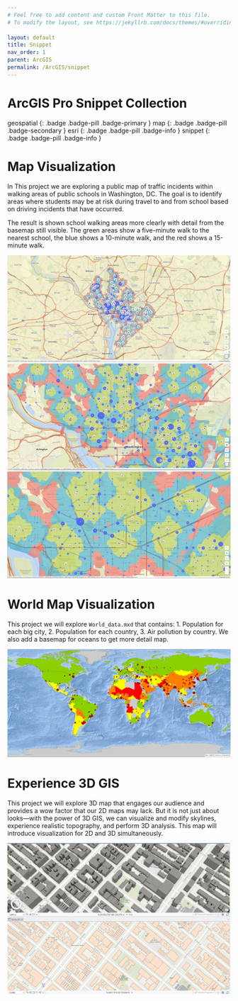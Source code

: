```yaml
---
# Feel free to add content and custom Front Matter to this file.
# To modify the layout, see https://jekyllrb.com/docs/themes/#overriding-theme-defaults

layout: default
title: Snippet
nav_order: 1
parent: ArcGIS
permalink: /ArcGIS/snippet
---
```


# ArcGIS Pro Snippet Collection
geospatial
{: .badge .badge-pill .badge-primary }
map
{: .badge .badge-pill .badge-secondary }
esri
{: .badge .badge-pill .badge-info }
snippet
{: .badge .badge-pill .badge-info }


# Map Visualization
In This project we are exploring a public map of traffic incidents within walking areas of public schools in Washington, DC. The goal is to identify areas where students may be at risk during travel to and from school based on driving incidents that have occurred.

The result is shown school walking areas more clearly with detail from the basemap still visible. The green areas show a five-minute walk to the nearest school, the blue shows a 10-minute walk, and the red shows a 15-minute walk.

<img src="/assets/images/esri/esri_01.png" alt="drawing"/>
<img src="/assets/images/esri/esri_02.png" alt="drawing"/>
<img src="/assets/images/esri/esri_03.png" alt="drawing"/>


# World Map Visualization 
This project we will explore `World_data.mxd` that contains: 1. Population for each big city, 2. Population for each country, 3. Air pollution by country. We also add a basemap for oceans to get more detail map.

<img src="/assets/images/esri/world.png" alt="drawing"/>


# Experience 3D GIS
This project we will explore 3D map that engages our audience and provides a wow factor that our 2D maps may lack. But it is not just about looks—with the power of 3D GIS, we can visualize and modify skylines, experience realistic topography, and perform 3D analysis. This map will introduce visualization for 2D and 3D simultaneously.

<img src="/assets/images/esri/esri_04.png" alt="drawing"/>


